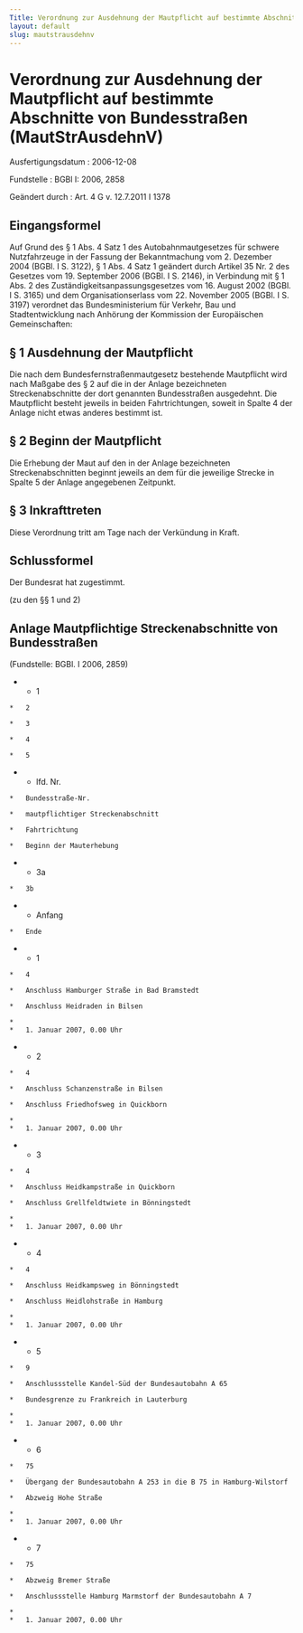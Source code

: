 ```yaml
---
Title: Verordnung zur Ausdehnung der Mautpflicht auf bestimmte Abschnitte von  Bundesstraßen
layout: default
slug: mautstrausdehnv
---
```


# Verordnung zur Ausdehnung der Mautpflicht auf bestimmte Abschnitte von  Bundesstraßen (MautStrAusdehnV)

Ausfertigungsdatum
:   2006-12-08

Fundstelle
:   BGBl I: 2006, 2858

Geändert durch
:   Art. 4 G v. 12.7.2011 I 1378



## Eingangsformel

Auf Grund des § 1 Abs. 4 Satz 1 des Autobahnmautgesetzes für schwere
Nutzfahrzeuge in der Fassung der Bekanntmachung vom 2. Dezember 2004
(BGBl. I S. 3122), § 1 Abs. 4 Satz 1 geändert durch Artikel 35 Nr. 2
des Gesetzes vom 19. September 2006 (BGBl. I S. 2146), in Verbindung
mit § 1 Abs. 2 des Zuständigkeitsanpassungsgesetzes vom 16. August
2002 (BGBl. I S. 3165) und dem Organisationserlass vom 22. November
2005 (BGBl. I S. 3197) verordnet das Bundesministerium für Verkehr,
Bau und Stadtentwicklung nach Anhörung der Kommission der Europäischen
Gemeinschaften:


## § 1 Ausdehnung der Mautpflicht

Die nach dem Bundesfernstraßenmautgesetz bestehende Mautpflicht wird
nach Maßgabe des § 2 auf die in der Anlage bezeichneten
Streckenabschnitte der dort genannten Bundesstraßen ausgedehnt. Die
Mautpflicht besteht jeweils in beiden Fahrtrichtungen, soweit in
Spalte 4 der Anlage nicht etwas anderes bestimmt ist.


## § 2 Beginn der Mautpflicht

Die Erhebung der Maut auf den in der Anlage bezeichneten
Streckenabschnitten beginnt jeweils an dem für die jeweilige Strecke
in Spalte 5 der Anlage angegebenen Zeitpunkt.


## § 3 Inkrafttreten

Diese Verordnung tritt am Tage nach der Verkündung in Kraft.


## Schlussformel

Der Bundesrat hat zugestimmt.

(zu den §§ 1 und 2)

## Anlage Mautpflichtige Streckenabschnitte von Bundesstraßen

(Fundstelle: BGBl. I 2006, 2859)


*    *   1

    *   2

    *   3

    *   4

    *   5


*    *   lfd. Nr.

    *   Bundesstraße-Nr.

    *   mautpflichtiger Streckenabschnitt

    *   Fahrtrichtung

    *   Beginn der Mauterhebung


*    *   3a

    *   3b


*    *   Anfang

    *   Ende


*    *   1

    *   4

    *   Anschluss Hamburger Straße in Bad Bramstedt

    *   Anschluss Heidraden in Bilsen

    *
    *   1. Januar 2007, 0.00 Uhr


*    *   2

    *   4

    *   Anschluss Schanzenstraße in Bilsen

    *   Anschluss Friedhofsweg in Quickborn

    *
    *   1. Januar 2007, 0.00 Uhr


*    *   3

    *   4

    *   Anschluss Heidkampstraße in Quickborn

    *   Anschluss Grellfeldtwiete in Bönningstedt

    *
    *   1. Januar 2007, 0.00 Uhr


*    *   4

    *   4

    *   Anschluss Heidkampsweg in Bönningstedt

    *   Anschluss Heidlohstraße in Hamburg

    *
    *   1. Januar 2007, 0.00 Uhr


*    *   5

    *   9

    *   Anschlussstelle Kandel-Süd der Bundesautobahn A 65

    *   Bundesgrenze zu Frankreich in Lauterburg

    *
    *   1. Januar 2007, 0.00 Uhr


*    *   6

    *   75

    *   Übergang der Bundesautobahn A 253 in die B 75 in Hamburg-Wilstorf

    *   Abzweig Hohe Straße

    *
    *   1. Januar 2007, 0.00 Uhr


*    *   7

    *   75

    *   Abzweig Bremer Straße

    *   Anschlussstelle Hamburg Marmstorf der Bundesautobahn A 7

    *
    *   1. Januar 2007, 0.00 Uhr




